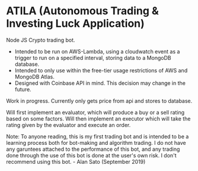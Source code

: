 # ATILA (Autonomous Trading & Investing Luck Application)
Node JS Crypto trading bot.
- Intended to be run on AWS-Lambda, using a cloudwatch event as a trigger to run on a specified interval, storing data to a MongoDB database.
- Intended to only use within the free-tier usage restrictions of AWS and MongoDB Atlas.
- Designed with Coinbase API in mind. This decision may change in the future.

Work in progress. Currently only gets price from api and stores to database.

Will first implement an evaluator, which will produce a buy or a sell rating based on some factors. Will then implement an executor which will take the rating given by the evaluator and execute an order. 

Note:
To anyone reading, this is my first trading bot and is intended to be a learning process both for bot-making and algorithm trading. I do not have any garuntees attached to the performance of this bot, and any trading done through the use of this bot is done at the user's own risk. I don't recommend using this bot. - Alan Sato (September 2019)
